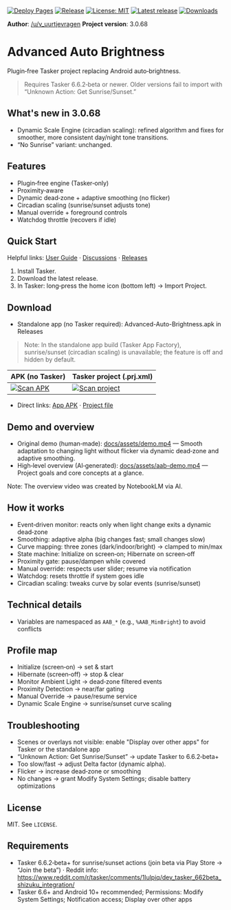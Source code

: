 [![Deploy Pages](https://github.com/faded-penguin021/Advanced-Auto-Brightness/actions/workflows/pages.yml/badge.svg)](https://github.com/faded-penguin021/Advanced-Auto-Brightness/actions/workflows/pages.yml) [![Release](https://github.com/faded-penguin021/Advanced-Auto-Brightness/actions/workflows/release.yml/badge.svg)](https://github.com/faded-penguin021/Advanced-Auto-Brightness/actions/workflows/release.yml) [![License: MIT](https://img.shields.io/badge/License-MIT-green.svg)](LICENSE) [![Latest release](https://img.shields.io/github/v/release/faded-penguin021/Advanced-Auto-Brightness)](https://github.com/faded-penguin021/Advanced-Auto-Brightness/releases) [![Downloads](https://img.shields.io/github/downloads/faded-penguin021/Advanced-Auto-Brightness/total.svg)](https://github.com/faded-penguin021/Advanced-Auto-Brightness/releases)

**Author**: [/u/v_uurtjevragen](https://www.reddit.com/user/v_uurtjevragen)
**Project version**: 3.0.68

# Advanced Auto Brightness

Plugin‑free Tasker project replacing Android auto‑brightness.

> Requires Tasker 6.6.2‑beta or newer. Older versions fail to import with “Unknown Action: Get Sunrise/Sunset.”

## What's new in 3.0.68
- Dynamic Scale Engine (circadian scaling): refined algorithm and fixes for smoother, more consistent day/night tone transitions.
- “No Sunrise” variant: unchanged.

## Features
- Plugin‑free engine (Tasker‑only)
- Proximity‑aware
- Dynamic dead‑zone + adaptive smoothing (no flicker)
- Circadian scaling (sunrise/sunset adjusts tone)
- Manual override + foreground controls
- Watchdog throttle (recovers if idle)

## Quick Start
Helpful links: [User Guide](docs/user-guide.md) · [Discussions](https://github.com/faded-penguin021/Advanced-Auto-Brightness/discussions) · [Releases](https://github.com/faded-penguin021/Advanced-Auto-Brightness/releases)

1. Install Tasker.
2. Download the latest release.
3. In Tasker: long‑press the home icon (bottom left) → Import Project.

## Download
- Standalone app (no Tasker required): Advanced-Auto-Brightness.apk in Releases

> Note: In the standalone app build (Tasker App Factory), sunrise/sunset (circadian scaling) is unavailable; the feature is off and hidden by default.

| APK (no Tasker) | Tasker project (.prj.xml) |
| --- | --- |
| [![Scan APK](https://api.qrserver.com/v1/create-qr-code/?size=240x240&data=https%3A%2F%2Fgithub.com%2Ffaded-penguin021%2FAdvanced-Auto-Brightness%2Freleases%2Flatest%2Fdownload%2FAdvanced-Auto-Brightness.apk)](https://github.com/faded-penguin021/Advanced-Auto-Brightness/releases/latest/download/Advanced-Auto-Brightness.apk) | [![Scan project](https://api.qrserver.com/v1/create-qr-code/?size=240x240&data=https%3A%2F%2Fgithub.com%2Ffaded-penguin021%2FAdvanced-Auto-Brightness%2Freleases%2Flatest%2Fdownload%2FAdvanced-Auto-Brightness.prj.xml)](https://github.com/faded-penguin021/Advanced-Auto-Brightness/releases/latest/download/Advanced-Auto-Brightness.prj.xml) |

- Direct links: [App APK](https://github.com/faded-penguin021/Advanced-Auto-Brightness/releases/latest/download/Advanced-Auto-Brightness.apk) · [Project file](https://github.com/faded-penguin021/Advanced-Auto-Brightness/releases/latest/download/Advanced-Auto-Brightness.prj.xml)

## Demo and overview
- Original demo (human‑made): [docs/assets/demo.mp4](docs/assets/demo.mp4) — Smooth adaptation to changing light without flicker via dynamic dead‑zone and adaptive smoothing.
- High‑level overview (AI‑generated): [docs/assets/aab-demo.mp4](docs/assets/aab-demo.mp4) — Project goals and core concepts at a glance.

Note: The overview video was created by NotebookLM via AI.

## How it works
- Event‑driven monitor: reacts only when light change exits a dynamic dead‑zone
- Smoothing: adaptive alpha (big changes fast; small changes slow)
- Curve mapping: three zones (dark/indoor/bright) → clamped to min/max
- State machine: Initialize on screen‑on; Hibernate on screen‑off
- Proximity gate: pause/dampen while covered
- Manual override: respects user slider; resume via notification
- Watchdog: resets throttle if system goes idle
- Circadian scaling: tweaks curve by solar events (sunrise/sunset)

## Technical details
- Variables are namespaced as `AAB_*` (e.g., `%AAB_MinBright`) to avoid conflicts

## Profile map
- Initialize (screen‑on) → set & start
- Hibernate (screen‑off) → stop & clear
- Monitor Ambient Light → dead‑zone filtered events
- Proximity Detection → near/far gating
- Manual Override → pause/resume service
- Dynamic Scale Engine → sunrise/sunset curve scaling

## Troubleshooting
- Scenes or overlays not visible: enable "Display over other apps" for Tasker or the standalone app
- “Unknown Action: Get Sunrise/Sunset” → update Tasker to 6.6.2‑beta+
- Too slow/fast → adjust Delta factor (dynamic alpha). 
- Flicker → increase dead‑zone or smoothing
- No changes → grant Modify System Settings; disable battery optimizations

## License
MIT. See `LICENSE`.

## Requirements
- Tasker 6.6.2‑beta+ for sunrise/sunset actions (join beta via Play Store → “Join the beta”) · Reddit info: https://www.reddit.com/r/tasker/comments/1lulpiq/dev_tasker_662beta_shizuku_integration/
- Tasker 6.6+ and Android 10+ recommended; Permissions: Modify System Settings; Notification access; Display over other apps
